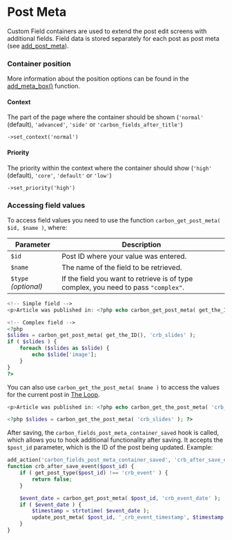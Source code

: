 # Post Meta

Custom Field containers are used to extend the post edit screens with additional fields. Field data is stored separately for each post as post meta (see [add_post_meta](http://codex.wordpress.org/Function_Reference/add_post_meta)).

### Container position

More information about the position options can be found in the [add_meta_box()](https://codex.wordpress.org/Function_Reference/add_meta_box) function.

#### Context

The part of the page where the container should be shown (`'normal'` (default), `'advanced'`, `'side'` or `'carbon_fields_after_title'`)

`->set_context('normal')`

#### Priority

The priority within the context where the container should show (`'high'` (default), `'core'`, `'default'` or `'low'`)

`->set_priority('high')`

### Accessing field values

To access field values you need to use the function `carbon_get_post_meta( $id, $name )`, where:

| Parameter            | Description                                                                         |
| -------------------- | ----------------------------------------------------------------------------------- |
| `$id`                | Post ID where your value was entered.                                               |
| `$name`              | The name of the field to be retrieved.                                              |
| `$type` *(optional)* | If the field you want to retrieve is of type complex, you need to pass `"complex"`. |

```php
<!-- Simple field -->
<p>Article was published in: <?php echo carbon_get_post_meta( get_the_ID(), 'crb_location' ); ?></p>

<!-- Complex field -->
<?php 
$slides = carbon_get_post_meta( get_the_ID(), 'crb_slides' );
if ( $slides ) {
	foreach ($slides as $slide) {
		echo $slide['image'];
	}
}
?>
```

You can also use `carbon_get_the_post_meta( $name )` to access the values for the current post in [The Loop](http://codex.wordpress.org/The_Loop).

```php
<p>Article was published in: <?php echo carbon_get_the_post_meta( 'crb_location' ); ?></p>

<?php $slides = carbon_get_the_post_meta( 'crb_slides' ); ?>
```

After saving, the `carbon_fields_post_meta_container_saved` hook is called, which allows you to hook additional functionality after saving. It accepts the `$post_id` parameter, which is the ID of the post being updated. Example:

```php
add_action('carbon_fields_post_meta_container_saved', 'crb_after_save_event');
function crb_after_save_event($post_id) {
	if ( get_post_type($post_id) !== 'crb_event' ) {
		return false;
	}

	$event_date = carbon_get_post_meta( $post_id, 'crb_event_date' );
	if ( $event_date ) {
		$timestamp = strtotime( $event_date );
		update_post_meta( $post_id, '_crb_event_timestamp', $timestamp );
	}
}
```
